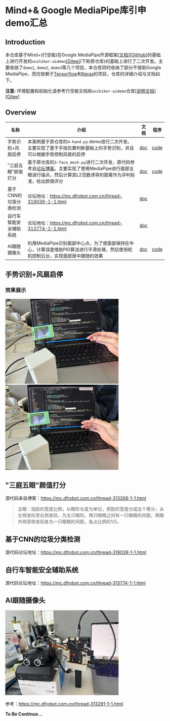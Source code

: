 # Mind+& Google MediaPipe库引申demo汇总

## Introduction

本仓库基于Mind+(行空板)在Google MediaPipe开源框架[[文档]](https://ai.google.dev/edge/mediapipe/solutions/guide)[[GitHub]](https://github.com/google-ai-edge/mediapipe)的基础上进行开发的`unihiker-aidemo`[[Gitee]](https://gitee.com/unihiker/unihiker-aidemo)(下称原仓库)的基础上进行了二次开发。主要收纳了`demo1`, `demo2`, `demo3`等几个项目，本仓库同时收纳了部分不借助Google MediaPipe，而仅依赖于[Tensorflow](https://www.tensorflow.org/)和[Keras](https://keras.io/)的项目，仓库的详细介绍与文档如下。

**注意:** 环境配置和初始化请参考行空板文档和`unihiker-aidemo`仓库[[说明文档]](https://www.unihiker.com.cn/wiki/ai_project)[[Gitee]](https://gitee.com/unihiker/unihiker-aidemo)

## Overview

| 名称              | 介绍                                                         | 文档                       | 程序                                          |
| ----------------- | ------------------------------------------------------------ | -------------------------- | --------------------------------------------- |
| 手势识别+风扇启停 | 本案例基于原仓库的`4-hand.py` demo进行二次开发。主要实现了基于手指位置判断基础上的手势识别，并且可以根据手势控制风扇的启停 | [doc](#手势识别风扇启停)   | [code](demo/gesture_reco_fan/gesture_reco.py) |
| "三庭五眼"颜值打分    | 基于原仓库的`3-face_mesh.py`进行二次开发，原代码参考自[论坛博客](https://mc.dfrobot.com.cn/thread-313268-1-1.html)。主要实现了使用MediaPipe进行面部五眼进行锚点，然后计算其L2范数诱导的距离作为评判标准，给出颜值评分 | [doc](#三庭五眼颜值打分) |[code](demo/appearance_eval/face_eval.py)|
| 基于CNN的垃圾分类检测 | 论坛地址：https://mc.dfrobot.com.cn/thread-319039-1-1.html | [doc](#自行车智能安全辅助系统) |			|
| 自行车智能安全辅助系统 | 论坛地址：https://mc.dfrobot.com.cn/thread-313774-1-1.html | [doc](#基于CNN的垃圾分类检测) |	|
| AI跟随摄像头 | 利用MediaPipe识别面部中心点，为了使面部保持在中心，计算误差借助PID算法进行平滑处理，然后使用舵机控制云台，实现面部居中跟随的效果 | [doc](#AI跟随摄像头) | [code](demo/face_follow) |



## 手势识别+风扇启停

### 效果展示

<img src="img/hand1.jpg" alt="hand1" style="zoom: 35%;" />
<img src="img/hand2.jpg" alt="hand2" style="zoom: 35%;" />





## "三庭五眼"颜值打分

源代码来自博客：https://mc.dfrobot.com.cn/thread-313268-1-1.html

> 五眼：指脸的宽度比例，以眼形长度为单位，把脸的宽度分成五个等分，从左侧发际至右侧发际，为五只眼形。两只眼睛之间有一只眼睛的间距，两眼外侧至侧发际各为一只眼睛的间距，各占比例的1/5。





## 基于CNN的垃圾分类检测

源代码论坛地址：https://mc.dfrobot.com.cn/thread-319039-1-1.html



## 自行车智能安全辅助系统

源代码论坛地址：https://mc.dfrobot.com.cn/thread-313774-1-1.html




## 	AI跟随摄像头

<img src="img/face_follow1.jpg" alt="hand1" style="zoom: 35%;" />

参考：https://mc.dfrobot.com.cn/thread-313291-1-1.html

**To Be Continue...**
